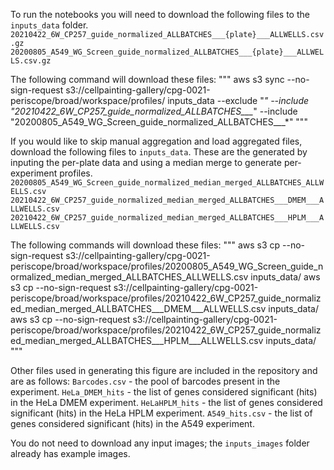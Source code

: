 To run the notebooks you will need to download the following files to the `inputs_data` folder.
`20210422_6W_CP257_guide_normalized_ALLBATCHES___{plate}___ALLWELLS.csv.gz`
`20200805_A549_WG_Screen_guide_normalized_ALLBATCHES___{plate}___ALLWELLS.csv.gz`

The following command will download these files:
"""
aws s3 sync --no-sign-request s3://cellpainting-gallery/cpg-0021-periscope/broad/workspace/profiles/ inputs_data --exclude "*" --include "20210422_6W_CP257_guide_normalized_ALLBATCHES___*" --include "20200805_A549_WG_Screen_guide_normalized_ALLBATCHES___*"
"""

If you would like to skip manual aggregation and load aggregated files, download the following files to `inputs_data`.
These are the generated by inputing the per-plate data and using a median merge to generate per-experiment profiles.
`20200805_A549_WG_Screen_guide_normalized_median_merged_ALLBATCHES_ALLWELLS.csv`
`20210422_6W_CP257_guide_normalized_median_merged_ALLBATCHES___DMEM___ALLWELLS.csv`
`20210422_6W_CP257_guide_normalized_median_merged_ALLBATCHES___HPLM___ALLWELLS.csv`

The following commands will download these files:
"""
aws s3 cp --no-sign-request s3://cellpainting-gallery/cpg-0021-periscope/broad/workspace/profiles/20200805_A549_WG_Screen_guide_normalized_median_merged_ALLBATCHES_ALLWELLS.csv inputs_data/
aws s3 cp --no-sign-request s3://cellpainting-gallery/cpg-0021-periscope/broad/workspace/profiles/20210422_6W_CP257_guide_normalized_median_merged_ALLBATCHES___DMEM___ALLWELLS.csv inputs_data/
aws s3 cp --no-sign-request s3://cellpainting-gallery/cpg-0021-periscope/broad/workspace/profiles/20210422_6W_CP257_guide_normalized_median_merged_ALLBATCHES___HPLM___ALLWELLS.csv inputs_data/
"""

Other files used in generating this figure are included in the repository and are as follows:
`Barcodes.csv` - the pool of barcodes present in the experiment.
`HeLa_DMEM_hits` - the list of genes considered significant (hits) in the HeLa DMEM experiment.
`HeLaHPLM_hits` - the list of genes considered significant (hits) in the HeLa HPLM experiment.
`A549_hits.csv` - the list of genes considered significant (hits) in the A549 experiment.

You do not need to download any input images; the `inputs_images` folder already has example images.